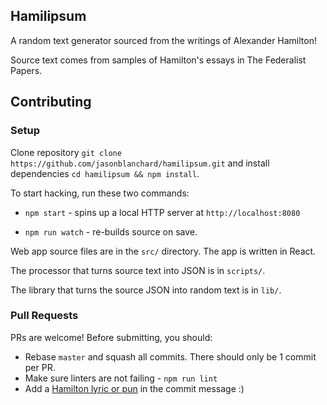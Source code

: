 ## Hamilipsum
A random text generator sourced from the writings of Alexander Hamilton!

Source text comes from samples of Hamilton's essays in The Federalist Papers.

## Contributing
### Setup
Clone repository `git clone https://github.com/jasonblanchard/hamilipsum.git` and install dependencies `cd hamilipsum && npm install`.

To start hacking, run these two commands:

- `npm start` - spins up a local HTTP server at `http://localhost:8080`

- `npm run watch` - re-builds source on save.

Web app source files are in the `src/` directory. The app is written in React.

The processor that turns source text into JSON is in `scripts/`.

The library that turns the source JSON into random text is in `lib/`.

### Pull Requests
PRs are welcome! Before submitting, you should:
- Rebase `master` and squash all commits. There should only be 1 commit per PR.
- Make sure linters are not failing - `npm run lint`
- Add a [Hamilton lyric or pun](https://github.com/jasonblanchard/hamilipsum/commits/master) in the commit message :)

